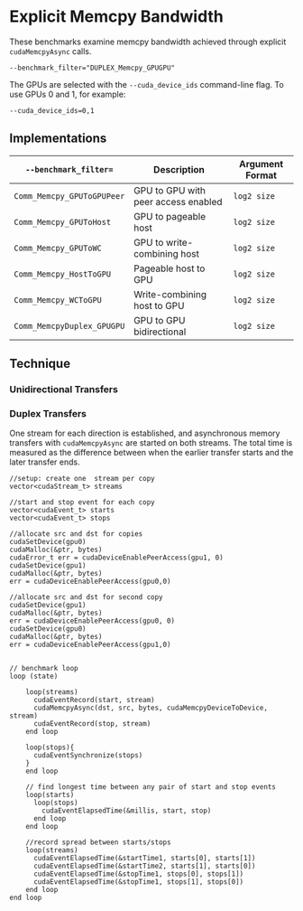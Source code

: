# Explicit Memcpy Bandwidth

These benchmarks examine memcpy bandwidth achieved through explicit `cudaMemcpyAsync` calls.
    
    --benchmark_filter="DUPLEX_Memcpy_GPUGPU"

The GPUs are selected with the `--cuda_device_ids` command-line flag.
To use GPUs 0 and 1, for example:

    --cuda_device_ids=0,1

## Implementations

| `--benchmark_filter=`|Description|Argument Format|
|-|-|-|
| `Comm_Memcpy_GPUToGPUPeer` | GPU to GPU with peer access enabled | `log2 size` |
| `Comm_Memcpy_GPUToHost`    | GPU to pageable host                | `log2 size` |
| `Comm_Memcpy_GPUToWC`      | GPU to write-combining host         | `log2 size` |
| `Comm_Memcpy_HostToGPU`    | Pageable host to GPU                | `log2 size` |
| `Comm_Memcpy_WCToGPU`      | Write-combining host to GPU         | `log2 size` |
| `Comm_MemcpyDuplex_GPUGPU` | GPU to GPU bidirectional            | `log2 size` |

## Technique

### Unidirectional Transfers


### Duplex Transfers

One stream for each direction is established, and asynchronous memory transfers with `cudaMemcpyAsync` are started on both streams.
The total time is measured as the difference between when the earlier transfer starts and the later transfer ends.

```
//setup: create one  stream per copy
vector<cudaStream_t> streams

//start and stop event for each copy
vector<cudaEvent_t> starts
vector<cudaEvent_t> stops

//allocate src and dst for copies
cudaSetDevice(gpu0)
cudaMalloc(&ptr, bytes)
cudaError_t err = cudaDeviceEnablePeerAccess(gpu1, 0)
cudaSetDevice(gpu1)
cudaMalloc(&ptr, bytes)
err = cudaDeviceEnablePeerAccess(gpu0,0)

//allocate src and dst for second copy
cudaSetDevice(gpu1)
cudaMalloc(&ptr, bytes)
err = cudaDeviceEnablePeerAccess(gpu0, 0)
cudaSetDevice(gpu0)
cudaMalloc(&ptr, bytes)
err = cudaDeviceEnablePeerAccess(gpu1,0)


// benchmark loop
loop (state)

    loop(streams)
      cudaEventRecord(start, stream)
      cudaMemcpyAsync(dst, src, bytes, cudaMemcpyDeviceToDevice, stream)
      cudaEventRecord(stop, stream)
    end loop

    loop(stops){
      cudaEventSynchronize(stops)
    }
    end loop

    // find longest time between any pair of start and stop events
    loop(starts)
      loop(stops)
        cudaEventElapsedTime(&millis, start, stop)
      end loop
    end loop

    //record spread between starts/stops
    loop(streams)
      cudaEventElapsedTime(&startTime1, starts[0], starts[1])
      cudaEventElapsedTime(&startTime2, starts[1], starts[0])
      cudaEventElapsedTime(&stopTime1, stops[0], stops[1])
      cudaEventElapsedTime(&stopTime1, stops[1], stops[0])
    end loop
end loop
```
